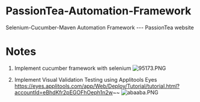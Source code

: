 # PassionTea-Automation-Framework
Selenium-Cucumber-Maven Automation Framework --- PassionTea website

# Notes
1.  Implement cucumber framework with selenium
![95173.PNG](https://bitbucket.org/repo/zkRoye/images/855539318-95173.PNG)

2.  Implement Visual Validation Testing using Applitools Eyes https://eyes.applitools.com/app/Web/Deploy/Tutorial/tutorial.html?accountId=eBhdKfr2pEGOFhOeph1n2w~~
![abaaba.PNG](https://bitbucket.org/repo/zkRoye/images/2688594938-abaaba.PNG)
